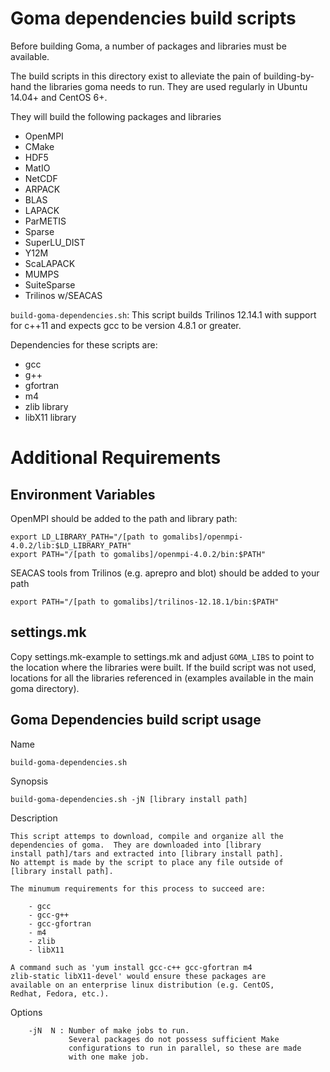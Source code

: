 # Goma dependencies build scripts

Before building Goma, a number of packages and libraries must be available.

The build scripts in this directory exist to alleviate the pain of building-by-hand the libraries goma needs to run. They are used regularly in Ubuntu 14.04+ and CentOS 6+.

They will build the following packages and libraries 

* OpenMPI
* CMake
* HDF5
* MatIO
* NetCDF
* ARPACK
* BLAS
* LAPACK
* ParMETIS
* Sparse
* SuperLU_DIST
* Y12M
* ScaLAPACK
* MUMPS
* SuiteSparse
* Trilinos w/SEACAS

`build-goma-dependencies.sh`: This script builds Trilinos 12.14.1
 with support for c++11 and expects gcc to be version 4.8.1 or greater.

Dependencies for these scripts are:

* gcc
* g++
* gfortran
* m4
* zlib library
* libX11 library             

# Additional Requirements

## Environment Variables
OpenMPI should be added to the path and library path:

    export LD_LIBRARY_PATH="/[path to gomalibs]/openmpi-4.0.2/lib:$LD_LIBRARY_PATH"
    export PATH="/[path to gomalibs]/openmpi-4.0.2/bin:$PATH"

SEACAS tools from Trilinos (e.g. aprepro and blot) should be added to
your path

    export PATH="/[path to gomalibs]/trilinos-12.18.1/bin:$PATH"  

## settings.mk

Copy settings.mk-example to settings.mk and adjust `GOMA_LIBS` to point to the location where the libraries were built. If the build script was not used, locations for all the libraries referenced in  (examples available in the main goma directory).

## Goma Dependencies build script usage

Name

	build-goma-dependencies.sh

Synopsis

	build-goma-dependencies.sh -jN [library install path]

Description

	This script attemps to download, compile and organize all the
	dependencies of goma.  They are downloaded into [library
	install path]/tars and extracted into [library install path].
	No attempt is made by the script to place any file outside of
	[library install path].

	The minumum requirements for this process to succeed are:
	    
	    - gcc
	    - gcc-g++
	    - gcc-gfortran
	    - m4
	    - zlib
	    - libX11

	A command such as 'yum install gcc-c++ gcc-gfortran m4
	zlib-static libX11-devel' would ensure these packages are
	available on an enterprise linux distribution (e.g. CentOS,
	Redhat, Fedora, etc.).

Options

        -jN  N : Number of make jobs to run.
                 Several packages do not possess sufficient Make
                 configurations to run in parallel, so these are made
                 with one make job.

